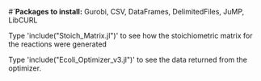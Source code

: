 #`**Packages to install:**
Gurobi, CSV, DataFrames, DelimitedFiles, JuMP, LibCURL

Type 'include("Stoich_Matrix.jl")' to see how the stoichiometric matrix for the reactions were generated

Type 'include("Ecoli_Optimizer_v3.jl")' to see the data returned from the
optimizer. 
